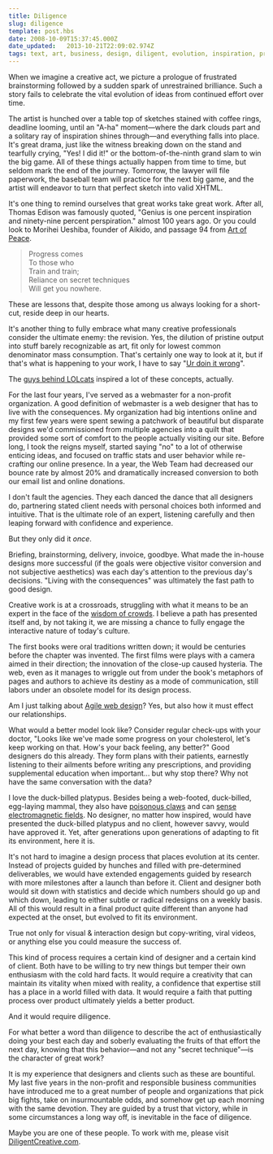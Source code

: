 ```yaml
---
title: Diligence
slug: diligence
template: post.hbs
date: 2008-10-09T15:37:45.000Z
date_updated:   2013-10-21T22:09:02.974Z
tags: text, art, business, design, diligent, evolution, inspiration, process
---
```


When we imagine a creative act, we picture a prologue of frustrated brainstorming followed by a sudden spark of unrestrained brilliance. Such a story fails to celebrate the vital evolution of ideas from continued effort over time.<!--more-->

The artist is hunched over a table top of sketches stained with coffee rings, deadline looming, until an "A-ha" moment&mdash;where the dark clouds part and a solitary ray of inspiration shines through&mdash;and everything falls into place. It's great drama, just like the witness breaking down on the stand and tearfully crying, "Yes! I did it!" or the bottom-of-the-ninth grand slam to win the big game. All of these things actually happen from time to time, but seldom mark the end of the journey. Tomorrow, the lawyer will file paperwork, the baseball team will practice for the next big game, and the artist will endeavor to turn that perfect sketch into valid XHTML.

It's one thing to remind ourselves that great works take great work. After all, Thomas Edison was famously quoted, "Genius is one percent inspiration and ninety-nine percent perspiration." almost 100 years ago. Or you could look to Morihei Ueshiba, founder of Aikido, and passage 94 from <a href="http://www.amazon.com/Art-Peace-Shambhala-Pocket-Classics/dp/0877738513/" title="Art of Peace on Amazon">Art of Peace</a>.

<blockquote>Progress comes<br />To those who<br />Train and train;<br />Reliance on secret techniques<br />Will get you nowhere.</blockquote>

These are lessons that, despite those among us always looking for a short-cut, reside deep in our hearts.

It's another thing to fully embrace what many creative professionals consider the ultimate enemy: the revision. Yes, the dilution of pristine output into stuff barely recognizable as art, fit only for lowest common denominator mass consumption. That's certainly one way to look at it, but if that's what is happening to your work, I have to say "<a href="http://icanhascheezburger.com/tag/wrong/" title="The 'wrong' tag on ICanHasCheezburger">Ur doin it wrong</a>".

<p class="aside">The <a href="http://2008.sxsw.com/interactive/programming/panels_schedule/?action=show&id=IAP060538" title="Best panel of '08">guys behind LOLcats</a> inspired a lot of these concepts, actually.</p>

For the last four years, I've served as a webmaster for a non-profit organization. A good definition of webmaster is a web designer that has to live with the consequences. My organization had big intentions online and my first few years were spent sewing a patchwork of beautiful but disparate designs we'd commissioned from multiple agencies into a quilt that provided some sort of comfort to the people actually visiting our site. Before long, I took the reigns myself, started saying "no" to a lot of otherwise enticing ideas, and focused on traffic stats and user behavior while re-crafting our online presence. In a year, the Web Team had decreased our bounce rate by almost 20% and dramatically increased conversion to both our email list and online donations.

I don't fault the agencies. They each danced the dance that all designers do, partnering stated client needs with personal choices both informed and intuitive. That is the ultimate role of an expert, listening carefully and then leaping forward with confidence and experience.

But they only did it <em>once</em>.

Briefing, brainstorming, delivery, invoice, goodbye. What made the in-house designs more successful (if the goals were objective visitor conversion and not subjective aesthetics) was each day's attention to the previous day's decisions. "Living with the consequences" was ultimately the fast path to good design.

Creative work is at a crossroads, struggling with what it means to be an expert in the face of the <a href="http://www.sunshocked.com/stanifesto/archives/celebrating-onewebday/" title="My own experiment with expertise">wisdom of crowds</a>. I believe a path has presented itself and, by not taking it, we are missing a chance to fully engage the interactive nature of today's culture.

The first books were oral traditions written down; it would be centuries before the chapter was invented. The first films were plays with a camera aimed in their direction; the innovation of the close-up caused hysteria. The web, even as it manages to wriggle out from under the book's metaphors of pages and authors to achieve its destiny as a mode of communication, still labors under an obsolete model for its design process.

<p class="aside">Am I just talking about <a href="http://www.emilychang.com/go/weblog/comments/the-agile-web-design-manifesto-an-introduction/" title="I do so love manifestos">Agile web design</a>? Yes, but also how it must effect our relationships.</p>

What would a better model look like? Consider regular check-ups with your doctor, "Looks like we've made some progress on your cholesterol, let's keep working on that. How's your back feeling, any better?" Good designers do this already. They form plans with their patients, earnestly listening to their ailments before writing any prescriptions, and providing supplemental education when important... but why stop there? Why not have the same conversation with the data?

I love the duck-billed platypus. Besides being a web-footed, duck-billed, egg-laying mammal, they also have <a href="http://www.expasy.org/spotlight/back_issues/sptlt029.shtml" title="Protein spotlight!">poisonous claws</a> and can <a href="http://jeb.biologists.org/cgi/content/abstract/202/10/1447" title="Some sort of science-y report">sense electromagnetic fields</a>. No designer, no matter how inspired, would have presented the duck-billed platypus and no client, however savvy, would have approved it. Yet, after generations upon generations of adapting to fit its environment, here it is.

It's not hard to imagine a design process that places evolution at its center. Instead of projects guided by hunches and filled with pre-determined deliverables, we would have extended engagements guided by research with more milestones after a launch than before it. Client and designer both would sit down with statistics and decide which numbers should go up and which down, leading to either subtle or radical redesigns on a weekly basis. All of this would result in a final product quite different than anyone had expected at the onset, but evolved to fit its environment.

<p class="aside">True not only for visual &amp; interaction design but copy-writing, viral videos, or anything else you could measure the success of.</p>

This kind of process requires a certain kind of designer and a certain kind of client. Both have to be willing to try new things but temper their own enthusiasm with the cold hard facts. It would require a creativity that can maintain its vitality when mixed with reality, a confidence that expertise still has a place in a world filled with data. It would require a faith that putting process over product ultimately yields a better product.

And it would require diligence.

For what better a word than diligence to describe the act of enthusiastically doing your best each day and soberly evaluating the fruits of that effort the next day, knowing that this behavior&mdash;and not any "secret technique"&mdash;is the character of great work?

It is my experience that designers and clients such as these are bountiful. My last five years in the non-profit and responsible business communities have introduced me to a great number of people and organizations that pick big fights, take on insurmountable odds, and somehow get up each morning with the same devotion. They are guided by a trust that victory, while in some circumstances a long way off, is inevitable in the face of diligence.

Maybe you are one of these people. To work with me, please visit <a href="http://diligentcreative.com">DiligentCreative.com</a>.

